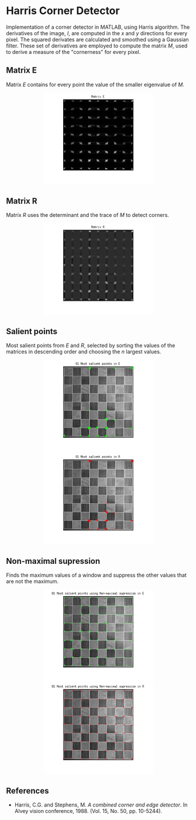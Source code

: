 # Harris Corner Detector

Implementation of a corner detector in MATLAB, using Harris algorithm. The derivatives of the image, *I*, are computed in the *x* and *y* directions for every pixel. The squared derivates are calculated and smoothed using a Gaussian filter. These set of derivatives are employed to compute the matrix *M*, used to derive a measure of the "cornerness" for every pixel.

## Matrix E

Matrix *E* contains for every point the value of the smaller eigenvalue of *M*.

<p align="center">
  <img src="/img/E_matrix.png" width="300px">
</p>

## Matrix R

Matrix *R* uses the determinant and the trace of *M* to detect corners.

<p align="center">
  <img src="/img/R_matrix.png" width="300px">
</p>


## Salient points

Most salient points from *E* and *R*, selected by sorting the values of the matrices in descending order and choosing the *n* largest values. 

<p align="center">
  <img src="/img/E_corners.png" width="300px">
  <img src="/img/R_corners.png" width="300px">
</p>


## Non-maximal supression

Finds the maximum values of a window and suppress the other values that are not the maximum.

<p align="center">
  <img src="/img/E_nms.png" width="300px">
  <img src="/img/R_nms.png" width="300px">
</p>

## References

- Harris, C.G. and Stephens, M. *A combined corner and edge detector*. In Alvey vision conference, 1988. (Vol. 15, No. 50, pp. 10-5244).
